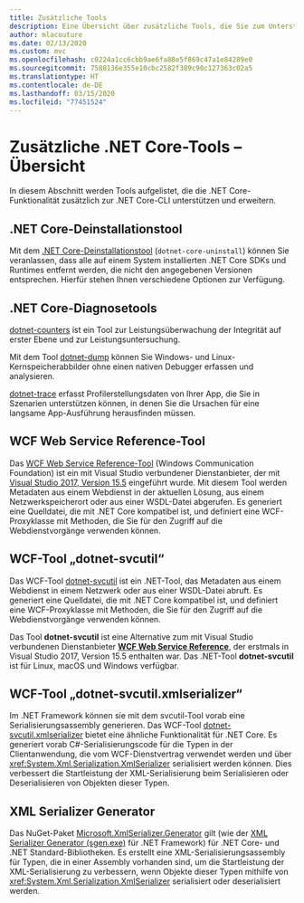 ```yaml
---
title: Zusätzliche Tools
description: Eine Übersicht über zusätzliche Tools, die Sie zum Unterstützen und Erweitern der .NET Core-Funktionalität installieren können.
author: mlacouture
ms.date: 02/13/2020
ms.custom: mvc
ms.openlocfilehash: c0224a1cc6cbb9ae6fa88e5f869c47a1e84289e0
ms.sourcegitcommit: 7588136e355e10cbc2582f389c90c127363c02a5
ms.translationtype: HT
ms.contentlocale: de-DE
ms.lasthandoff: 03/15/2020
ms.locfileid: "77451524"
---
```

# <a name="net-core-additional-tools-overview"></a>Zusätzliche .NET Core-Tools – Übersicht

In diesem Abschnitt werden Tools aufgelistet, die die .NET Core-Funktionalität zusätzlich zur .NET Core-CLI unterstützen und erweitern.

## <a name="net-core-uninstall-tool"></a>.NET Core-Deinstallationstool

Mit dem [.NET Core-Deinstallationstool](https://github.com/dotnet/cli-lab/releases) (`dotnet-core-uninstall`) können Sie veranlassen, dass alle auf einem System installierten .NET Core SDKs und Runtimes entfernt werden, die nicht den angegebenen Versionen entsprechen. Hierfür stehen Ihnen verschiedene Optionen zur Verfügung.

## <a name="net-core-diagnostic-tools"></a>.NET Core-Diagnosetools

[dotnet-counters](../diagnostics/dotnet-counters.md) ist ein Tool zur Leistungsüberwachung der Integrität auf erster Ebene und zur Leistungsuntersuchung.

Mit dem Tool [dotnet-dump](../diagnostics/dotnet-dump.md) können Sie Windows- und Linux-Kernspeicherabbilder ohne einen nativen Debugger erfassen und analysieren.

[dotnet-trace](../diagnostics/dotnet-trace.md) erfasst Profilerstellungsdaten von Ihrer App, die Sie in Szenarien unterstützen können, in denen Sie die Ursachen für eine langsame App-Ausführung herausfinden müssen.

## <a name="wcf-web-service-reference-tool"></a>WCF Web Service Reference-Tool

Das [WCF Web Service Reference-Tool](wcf-web-service-reference-guide.md) (Windows Communication Foundation) ist ein mit Visual Studio verbundener Dienstanbieter, der mit [Visual Studio 2017, Version 15.5](/visualstudio/releasenotes/vs2017-relnotes-v15.5#WCFTools) eingeführt wurde. Mit diesem Tool werden Metadaten aus einem Webdienst in der aktuellen Lösung, aus einem Netzwerkspeicherort oder aus einer WSDL-Datei abgerufen. Es generiert eine Quelldatei, die mit .NET Core kompatibel ist, und definiert eine WCF-Proxyklasse mit Methoden, die Sie für den Zugriff auf die Webdienstvorgänge verwenden können.

## <a name="wcf-dotnet-svcutil-tool"></a>WCF-Tool „dotnet-svcutil“

Das WCF-Tool [dotnet-svcutil](dotnet-svcutil-guide.md) ist ein .NET-Tool, das Metadaten aus einem Webdienst in einem Netzwerk oder aus einer WSDL-Datei abruft. Es generiert eine Quelldatei, die mit .NET Core kompatibel ist, und definiert eine WCF-Proxyklasse mit Methoden, die Sie für den Zugriff auf die Webdienstvorgänge verwenden können.

Das Tool **dotnet-svcutil** ist eine Alternative zum mit Visual Studio verbundenen Dienstanbieter [**WCF Web Service Reference**](wcf-web-service-reference-guide.md), der erstmals in Visual Studio 2017, Version 15.5 enthalten war. Das .NET-Tool **dotnet-svcutil** ist für Linux, macOS und Windows verfügbar.

## <a name="wcf-dotnet-svcutilxmlserializer-tool"></a>WCF-Tool „dotnet-svcutil.xmlserializer“

Im .NET Framework können sie mit dem svcutil-Tool vorab eine Serialisierungsassembly generieren. Das WCF-Tool [dotnet-svcutil.xmlserializer](dotnet-svcutil.xmlserializer-guide.md) bietet eine ähnliche Funktionalität für .NET Core. Es generiert vorab C#-Serialisierungscode für die Typen in der Clientanwendung, die vom WCF-Dienstvertrag verwendet werden und über <xref:System.Xml.Serialization.XmlSerializer> serialisiert werden können. Dies verbessert die Startleistung der XML-Serialisierung beim Serialisieren oder Deserialisieren von Objekten dieser Typen.

## <a name="xml-serializer-generator"></a>XML Serializer Generator

Das NuGet-Paket [Microsoft.XmlSerializer.Generator](https://www.nuget.org/packages/Microsoft.XmlSerializer.Generator) gilt (wie der [XML Serializer Generator (sgen.exe)](../../standard/serialization/xml-serializer-generator-tool-sgen-exe.md) für .NET Framework) für .NET Core- und .NET Standard-Bibliotheken. Es erstellt eine XML-Serialisierungsassembly für Typen, die in einer Assembly vorhanden sind, um die Startleistung der XML-Serialisierung zu verbessern, wenn Objekte dieser Typen mithilfe von <xref:System.Xml.Serialization.XmlSerializer> serialisiert oder deserialisiert werden.
